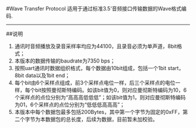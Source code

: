 #Wave Transfer Protocol
适用于通过标准3.5'音频接口传输数据的Wave格式编码.
***

##说明
1. 通讯时音频播放及录音采样率均应为44100，且录音必须为单声道，8bit格式；
2. 本版本的数据传输的baudrate为7350 bps；
3. 按照uart通讯时数据组织格式，每个数据由10bit组成，包括一个1bit start，8bit data以及1bit end；
4. 每个bit由6个采样点组成，前3个采样点电位一样，后三个采样点的电位一样，每个bit按照曼彻斯特编码。如该bit值为0，则对应曼彻斯特编码为10，6个采样点的点位分别为“高高高低低低”；如该bit值为1，则对应曼彻斯特编码为01，6个采样点的点位分别为“低低低高高高”；
5.  本版本中每个数据包最多包括200Bytes，其中第一个字节为固定的0xFF，第二个字节为本数据包的总长度，后续为数据，目前暂未加校验。
